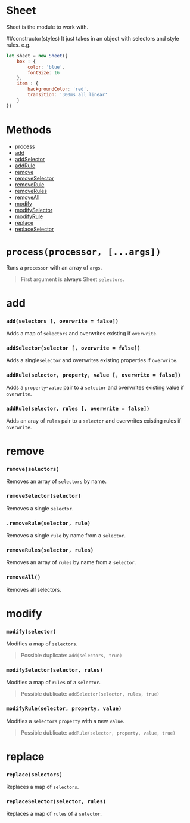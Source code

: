 # Sheet
Sheet is the module to work with. 

##constructor(styles)
It just takes in an object with selectors and style rules. e.g.
```javascript
let sheet = new Sheet({
	box : {
		color: 'blue',
		fontSize: 16
	},
	item : {
		backgroundColor: 'red',
		transition: '300ms all linear'
	}
})
```

# Methods
* [process](#processprocessor-args)
* [add](#addselectors--overwrite--false)
* [addSelector](#addselectorselector--overwrite--false)
* [addRule](#addruleselector-property-value--overwrite--false)
* [remove](#removeselectors)
* [removeSelector](#removeselectorselector)
* [removeRule](#removeruleselector-rule)
* [removeRules](#removerulesselector-rules)
* [removeAll](#removeall)
* [modify](#modifyselector)
* [modifySelector](#modifyselectorselector-rules)
* [modifyRule](#modifyselector-property-value)
* [replace](#replaceselectors)
* [replaceSelector](#replaceselector-rules)

# `process(processor, [...args])`
Runs a `processor` with an array of `args`. 
> First argument is **always** Sheet `selectors`.

# add
### `add(selectors [, overwrite = false])`
Adds a map of `selectors` and overwrites existing if `overwrite`.

### `addSelector(selector [, overwrite = false])`
Adds a single`selector` and overwrites existing properties if `overwrite`.

### `addRule(selector, property, value [, overwrite = false])`
Adds a `property`-`value` pair to a `selector` and overwrites existing value if `overwrite`.

### `addRule(selector, rules [, overwrite = false])`
Adds an aray of `rules` pair to a `selector` and overwrites existing rules if `overwrite`.

# remove
### `remove(selectors)`
Removes an array of `selectors` by name.

### `removeSelector(selector)`
Removes a single `selector`.

### `.removeRule(selector, rule)`
Removes a single `rule` by name from a `selector`.

### `removeRules(selector, rules)`
Removes an array of `rules` by name from a `selector`.

### `removeAll()`
Removes all selectors.

# modify
### `modify(selector)`
Modifies a map of `selectors`.

> Possible duplicate: `add(selectors, true)`

### `modifySelector(selector, rules)`
Modifies a map of `rules` of a `selector`.

> Possible dublicate: `addSelector(selector, rules, true)`

### `modifyRule(selector, property, value)`
Modifies a `selectors` `property` with a new `value`.

> Possible dublicate: `addRule(selector, property, value, true)`

# replace
### `replace(selectors)`
Replaces a map of `selectors`.

### `replaceSelector(selector, rules)`
Replaces a map of `rules` of a `selector`.

